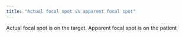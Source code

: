 ```yaml
---
title: "Actual focal spot vs apparent focal spot"
---
```

Actual focal spot is on the target. Apparent focal spot is on the patient

